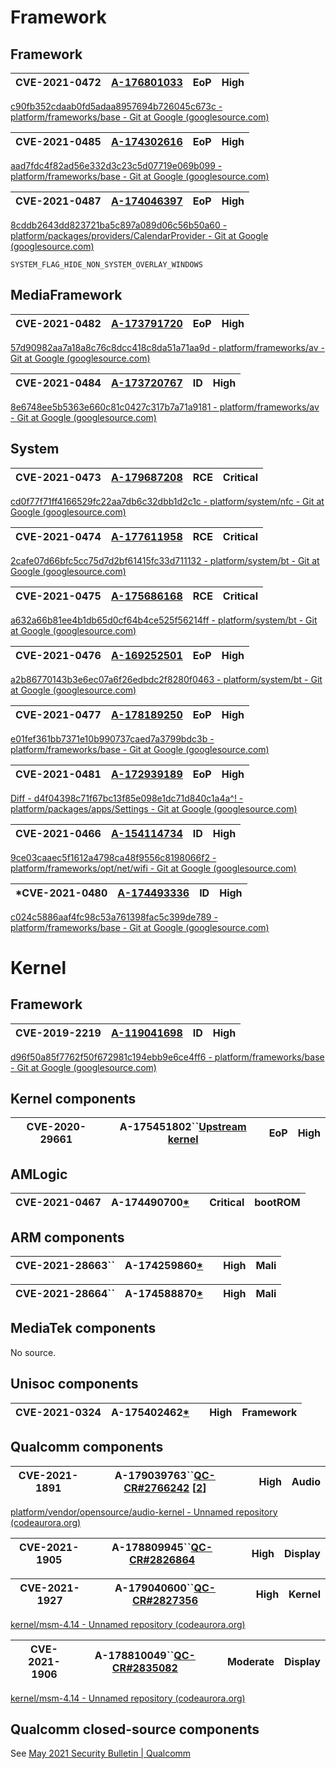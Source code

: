 # Framework

## Framework

| CVE-2021-0472 | [A-176801033](https://android.googlesource.com/platform/frameworks/base/+/c90fb352cdaab0fd5adaa8957694b726045c673c) | EoP | High |
| ------------- | ---------------------------------------------------------------------------------------------------------------- | --- | ---- |

[c90fb352cdaab0fd5adaa8957694b726045c673c - platform/frameworks/base - Git at Google (googlesource.com)](https://android.googlesource.com/platform/frameworks/base/+/c90fb352cdaab0fd5adaa8957694b726045c673c)

| CVE-2021-0485 | [A-174302616](https://android.googlesource.com/platform/frameworks/base/+/aad7fdc4f82ad56e332d3c23c5d07719e069b099) | EoP | High |
| ------------- | ---------------------------------------------------------------------------------------------------------------- | --- | ---- |

[aad7fdc4f82ad56e332d3c23c5d07719e069b099 - platform/frameworks/base - Git at Google (googlesource.com)](https://android.googlesource.com/platform/frameworks/base/+/aad7fdc4f82ad56e332d3c23c5d07719e069b099)

| CVE-2021-0487 | [A-174046397](https://android.googlesource.com/platform/packages/providers/CalendarProvider/+/8cddb2643dd823721ba5c897a089d06c56b50a60) | EoP | High |
| ------------- | ------------------------------------------------------------------------------------------------------------------------------------ | --- | ---- |

[8cddb2643dd823721ba5c897a089d06c56b50a60 - platform/packages/providers/CalendarProvider - Git at Google (googlesource.com)](https://android.googlesource.com/platform/packages/providers/CalendarProvider/+/8cddb2643dd823721ba5c897a089d06c56b50a60)

```
SYSTEM_FLAG_HIDE_NON_SYSTEM_OVERLAY_WINDOWS
```

## MediaFramework

| CVE-2021-0482 | [A-173791720](https://android.googlesource.com/platform/frameworks/av/+/57d90982aa7a18a8c76c8dcc418c8da51a71aa9d) | EoP | High |
| ------------- | -------------------------------------------------------------------------------------------------------------- | --- | ---- |

[57d90982aa7a18a8c76c8dcc418c8da51a71aa9d - platform/frameworks/av - Git at Google (googlesource.com)](https://android.googlesource.com/platform/frameworks/av/+/57d90982aa7a18a8c76c8dcc418c8da51a71aa9d)

| CVE-2021-0484 | [A-173720767](https://android.googlesource.com/platform/frameworks/av/+/8e6748ee5b5363e660c81c0427c317b7a71a9181) | ID | High |
| ------------- | -------------------------------------------------------------------------------------------------------------- | -- | ---- |

[8e6748ee5b5363e660c81c0427c317b7a71a9181 - platform/frameworks/av - Git at Google (googlesource.com)](https://android.googlesource.com/platform/frameworks/av/+/8e6748ee5b5363e660c81c0427c317b7a71a9181)

## System

| CVE-2021-0473 | [A-179687208](https://android.googlesource.com/platform/system/nfc/+/cd0f77f71ff4166529fc22aa7db6c32dbb1d2c1c) | RCE | Critical |
| ------------- | ----------------------------------------------------------------------------------------------------------- | --- | -------- |

[cd0f77f71ff4166529fc22aa7db6c32dbb1d2c1c - platform/system/nfc - Git at Google (googlesource.com)](https://android.googlesource.com/platform/system/nfc/+/cd0f77f71ff4166529fc22aa7db6c32dbb1d2c1c)

| CVE-2021-0474 | [A-177611958](https://android.googlesource.com/platform/system/bt/+/2cafe07d66bfc5cc75d7d2bf61415fc33d711132) | RCE | Critical |
| ------------- | ---------------------------------------------------------------------------------------------------------- | --- | -------- |

[2cafe07d66bfc5cc75d7d2bf61415fc33d711132 - platform/system/bt - Git at Google (googlesource.com)](https://android.googlesource.com/platform/system/bt/+/2cafe07d66bfc5cc75d7d2bf61415fc33d711132)

| CVE-2021-0475 | [A-175686168](https://android.googlesource.com/platform/system/bt/+/a632a66b81ee4b1db65d0cf64b4ce525f56214ff) | RCE | Critical |
| ------------- | ---------------------------------------------------------------------------------------------------------- | --- | -------- |

[a632a66b81ee4b1db65d0cf64b4ce525f56214ff - platform/system/bt - Git at Google (googlesource.com)](https://android.googlesource.com/platform/system/bt/+/a632a66b81ee4b1db65d0cf64b4ce525f56214ff)

| CVE-2021-0476 | [A-169252501](https://android.googlesource.com/platform/system/bt/+/a2b86770143b3e6ec07a6f26edbdc2f8280f0463) | EoP | High |
| ------------- | ---------------------------------------------------------------------------------------------------------- | --- | ---- |

[a2b86770143b3e6ec07a6f26edbdc2f8280f0463 - platform/system/bt - Git at Google (googlesource.com)](https://android.googlesource.com/platform/system/bt/+/a2b86770143b3e6ec07a6f26edbdc2f8280f0463)

| CVE-2021-0477 | [A-178189250](https://android.googlesource.com/platform/frameworks/base/+/e01fef361bb7371e10b990737caed7a3799bdc3b) | EoP | High |
| ------------- | ---------------------------------------------------------------------------------------------------------------- | --- | ---- |

[e01fef361bb7371e10b990737caed7a3799bdc3b - platform/frameworks/base - Git at Google (googlesource.com)](https://android.googlesource.com/platform/frameworks/base/+/e01fef361bb7371e10b990737caed7a3799bdc3b)

| CVE-2021-0481 | [A-172939189](https://android.googlesource.com/platform/packages/apps/Settings/+/d4f04398c71f67bc13f85e098e1dc71d840c1a4a) | EoP | High |
| ------------- | ----------------------------------------------------------------------------------------------------------------------- | --- | ---- |

[Diff - d4f04398c71f67bc13f85e098e1dc71d840c1a4a^! - platform/packages/apps/Settings - Git at Google (googlesource.com)](https://android.googlesource.com/platform/packages/apps/Settings/+/d4f04398c71f67bc13f85e098e1dc71d840c1a4a%5E%21/#F0)

| CVE-2021-0466 | [A-154114734](https://android.googlesource.com/platform/frameworks/opt/net/wifi/+/9ce03caaec5f1612a4798ca48f9556c8198066f2) | ID | High |
| ------------- | ------------------------------------------------------------------------------------------------------------------------ | -- | ---- |

[9ce03caaec5f1612a4798ca48f9556c8198066f2 - platform/frameworks/opt/net/wifi - Git at Google (googlesource.com)](https://android.googlesource.com/platform/frameworks/opt/net/wifi/+/9ce03caaec5f1612a4798ca48f9556c8198066f2)

| *CVE-2021-0480 | [A-174493336](https://android.googlesource.com/platform/frameworks/base/+/c024c5886aaf4fc98c53a761398fac5c399de789) | ID | High |
| -------------- | ---------------------------------------------------------------------------------------------------------------- | -- | ---- |

[c024c5886aaf4fc98c53a761398fac5c399de789 - platform/frameworks/base - Git at Google (googlesource.com)](https://android.googlesource.com/platform/frameworks/base/+/c024c5886aaf4fc98c53a761398fac5c399de789)

# Kernel

## Framework


| CVE-2019-2219 | [A-119041698](https://android.googlesource.com/platform/frameworks/base/+/d96f50a85f7762f50f672981c194ebb9e6ce4ff6) | ID | High |
| ------------- | ---------------------------------------------------------------------------------------------------------------- | -- | ---- |

[d96f50a85f7762f50f672981c194ebb9e6ce4ff6 - platform/frameworks/base - Git at Google (googlesource.com)](https://android.googlesource.com/platform/frameworks/base/+/d96f50a85f7762f50f672981c194ebb9e6ce4ff6)

## Kernel components


| CVE-2020-29661 | A-175451802``[Upstream kernel](https://android.googlesource.com/kernel/common/+/54ffccbf053b5b6ca4f6e45094b942fab92a25fc) | EoP | High |
| -------------- | ----------------------------------------------------------------------------------------------------------------------------- | --- | ---- |

## AMLogic


| CVE-2021-0467 | A-174490700[*](https://source.android.com/security/bulletin/2021-05-01#asterisk) |  | Critical | bootROM |
| ------------- | ----------------------------------------------------------------------------- | - | -------- | ------- |

## ARM components


| CVE-2021-28663`` | A-174259860[*](https://source.android.com/security/bulletin/2021-05-01#asterisk) |  | High | Mali |
| ----------------------- | ----------------------------------------------------------------------------- | - | ---- | ---- |


| CVE-2021-28664`` | A-174588870[*](https://source.android.com/security/bulletin/2021-05-01#asterisk) |  | High | Mali |
| ----------------------- | ----------------------------------------------------------------------------- | - | ---- | ---- |

## MediaTek components

No source.

## Unisoc components


| CVE-2021-0324 | A-175402462[*](https://source.android.com/security/bulletin/2021-05-01#asterisk) |  | High | Framework |
| ------------- | ----------------------------------------------------------------------------- | - | ---- | --------- |

## Qualcomm components


| CVE-2021-1891 | A-179039763``[QC-CR#2766242](https://source.codeaurora.org/quic/la/platform/vendor/opensource/audio-kernel/commit/?id=97d18542c1972524964f2cfce6a3bd9abe8a1a35) [[2](https://source.codeaurora.org/quic/la/platform/vendor/opensource/audio-kernel/commit/?id=e4463e36c84b5fbf9aefc3f327aa4a7b8dc45f67)] |  | High | Audio |
| ------------- | --------------------------------------------------------------------------------------------------------------------------------------------------------------------------------------------------------------------------------------------------------------------------------------------------------- | - | ---- | ----- |

[platform/vendor/opensource/audio-kernel - Unnamed repository (codeaurora.org)](https://source.codeaurora.org/quic/la/platform/vendor/opensource/audio-kernel/commit/?id=97d18542c1972524964f2cfce6a3bd9abe8a1a35)

| CVE-2021-1905 | A-178809945``[QC-CR#2826864](https://source.codeaurora.org/quic/la/kernel/msm-4.9/commit/?id=d236d315145f8250523ce9e14897d62e5d6639fc) |  | High | Display |
| ------------- | ------------------------------------------------------------------------------------------------------------------------------------------ | - | ---- | ------- |


| CVE-2021-1927 | A-179040600``[QC-CR#2827356](https://source.codeaurora.org/quic/la/kernel/msm-4.14/commit/?id=85ecf9f98b520aa18e68ec426dc20fb63d02fd78) |  | High | Kernel |
| ------------- | ------------------------------------------------------------------------------------------------------------------------------------------- | - | ---- | ------ |

[kernel/msm-4.14 - Unnamed repository (codeaurora.org)](https://source.codeaurora.org/quic/la/kernel/msm-4.14/commit/?id=85ecf9f98b520aa18e68ec426dc20fb63d02fd78)

| CVE-2021-1906 | A-178810049``[QC-CR#2835082](https://source.codeaurora.org/quic/la/kernel/msm-4.14/commit?id=2a576c81c8dfb800a239e60a1ee3352a0fb716a4) |  | Moderate | Display |
| ------------- | ------------------------------------------------------------------------------------------------------------------------------------------ | - | -------- | ------- |

[kernel/msm-4.14 - Unnamed repository (codeaurora.org)](https://source.codeaurora.org/quic/la/kernel/msm-4.14/commit?id=2a576c81c8dfb800a239e60a1ee3352a0fb716a4)

## Qualcomm closed-source components

See [May 2021 Security Bulletin | Qualcomm](https://www.qualcomm.com/company/product-security/bulletins/may-2021-bulletin)
